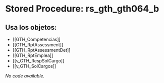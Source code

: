 # Stored Procedure: rs_gth_gth064_b

## Usa los objetos:
- [[GTH_Competencias]]
- [[GTH_RptAssessment]]
- [[GTH_RptAssessmentDet]]
- [[GTH_RptEmplea]]
- [[v_GTH_RespSolCargo]]
- [[v_GTH_SolCargos]]

*No code available.*
